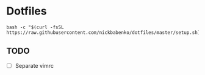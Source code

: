 # Dotfiles

```
bash -c "$(curl -fsSL https://raw.githubusercontent.com/nickbabenko/dotfiles/master/setup.sh)"
```

## TODO

- [ ] Separate vimrc
